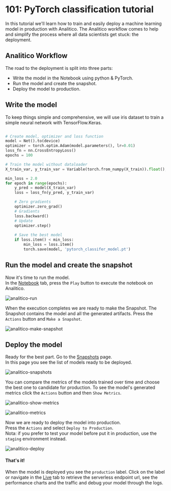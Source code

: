 # 101: PyTorch classification tutorial

In this tutorial we'll learn how to train and easily deploy a machine learning model in production with Analitico. The Analitico workflow comes to help and simplify the process where all data scientists get stuck: the deployment.
  
## Analitico Workflow

The road to the deployment is split into three parts:
- Write the model in the Notebook using python & PyTorch.
- Run the model and create the snapshot.
- Deploy the model to production.


## Write the model

To keep things simple and comprehensive, we will use iris dataset to train a simple neural network with TensorFlow.Keras.

```python

# Create model, optimizer and loss function
model = Net().to(device)
optimizer = torch.optim.Adam(model.parameters(), lr=0.01)
loss_fn = nn.CrossEntropyLoss()
epochs = 100

# Train the model without dataloader
X_train_var, y_train_var = Variable(torch.from_numpy(X_train)).float(), Variable(torch.from_numpy(y_train)).long()

min_loss = 2.0
for epoch in range(epochs):
    y_pred = model(X_train_var)
    loss = loss_fn(y_pred, y_train_var)

    # Zero gradients
    optimizer.zero_grad()
    # Gradients
    loss.backward()
    # Update
    optimizer.step()
    
    # Save the best model
    if loss.item() < min_loss:
        min_loss = loss.item()
        torch.save(model, 'pytorch_classifer_model.pt')

```

## Run the model and create the snapshot

Now it's time to run the model.  
In the [Notebook](https://analitico.ai/app/recipes/rx_pytorch_classification/notebook) tab, press the `Play` button to execute the notebook on Analitico.

![analitico-run](https://analitico.ai/assets/gallery/run-notebook.png "Analitico Run Notebook")

When the execution completes we are ready to make the Snapshot. The Snapshot contains the model and all the generated artifacts. 
Press the `Actions` button and `Make a Snapshot`. 

![analitico-make-snapshot](https://analitico.ai/assets/gallery/make-snapshot.png "Analitico Make s Snapshot")

## Deploy the model

Ready for the best part. Go to the [Snapshots](https://analitico.ai/app/recipes/rx_pytorch_classification/snapshots) page.  
In this page you see the list of models ready to be deployed.

![analitico-snapshots](https://analitico.ai/assets/gallery/snapshots.png "Analitico Snapshots page")

You can compare the metrics of the models trained over time and choose the best one to candidate for production.
To see the model's generated metrics click the `Actions` button and then `Show Metrics`.

![analitico-show-metrics](https://analitico.ai/assets/gallery/show-metrics.png "Analitico Show Metrics")

![analitico-metrics](https://analitico.ai/assets/gallery/metrics.png "Analitico Snapshot's metrics")

Now we are ready to deploy the model into production.  
Press the `Actions` and select `Deploy to Production`.  
Nota: if you prefer to test your model before put it in production, use the `staging` environment instead.  

![analitico-deploy](https://analitico.ai/assets/gallery/deploy.png "Analitico Deployment")


#### That's it!
When the model is deployed you see the `production` label. Click on the label or navigate in the [Live](https://analitico.ai/app/recipes/rx_pytorch_classification/live) tab to retrieve the serverless endpoint url, see the performance charts and the traffic and debug your model through the logs.
